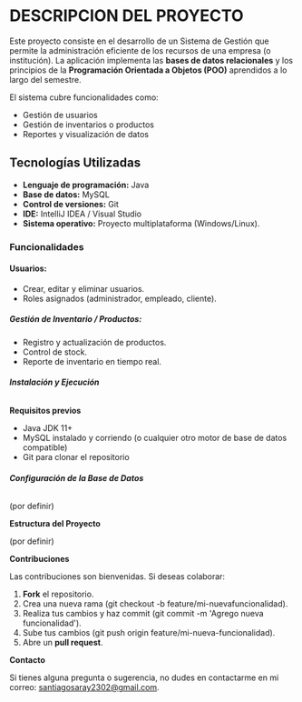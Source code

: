  #         DESCRIPCION DEL PROYECTO #
Este proyecto consiste en el desarrollo de un Sistema de Gestión que permite la
administración eficiente de los recursos de una empresa (o institución). La
aplicación implementa las **bases de datos relacionales** y los principios de la
**Programación Orientada a Objetos (POO)** aprendidos a lo largo del semestre.

El sistema cubre funcionalidades como:
* Gestión de usuarios
* Gestión de inventarios o productos
* Reportes y visualización de datos
## Tecnologías Utilizadas
* **Lenguaje de programación:** Java
* **Base de datos:** MySQL
* **Control de versiones:** Git
* **IDE:** IntelliJ IDEA / Visual Studio
* **Sistema operativo:** Proyecto multiplataforma (Windows/Linux).
### **Funcionalidades**
#### **Usuarios:**
* Crear, editar y eliminar usuarios.
* Roles asignados (administrador, empleado, cliente).
##### **Gestión de Inventario / Productos:** 
* Registro y actualización de productos.
* Control de stock.
* Reporte de inventario en tiempo real.
###### **Instalación y Ejecución**
**Requisitos previos**
* Java JDK 11+
* MySQL instalado y corriendo (o cualquier otro motor de base de
datos compatible)
* Git para clonar el repositorio
###### **Configuración de la Base de Datos**
(por definir) 

**Estructura del Proyecto**

(por definir)

**Contribuciones**

Las contribuciones son bienvenidas. Si deseas colaborar:
1. **Fork** el repositorio.
2. Crea una nueva rama (git checkout -b feature/mi-nuevafuncionalidad).
3. Realiza tus cambios y haz commit (git commit -m 'Agrego nueva
funcionalidad').
4. Sube tus cambios (git push origin feature/mi-nueva-funcionalidad).
5. Abre un **pull request**.

**Contacto**

Si tienes alguna pregunta o sugerencia, no dudes en contactarme en mi
correo: santiagosaray2302@gmail.com.
